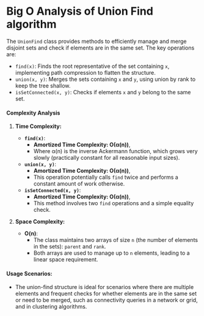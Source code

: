 # Big O Analysis of Union Find algorithm

The `UnionFind` class provides methods to efficiently manage and merge disjoint sets and check if elements are in the same set. The key operations are:

- `find(x)`: Finds the root representative of the set containing `x`, implementing path compression to flatten the structure.
- `union(x, y)`: Merges the sets containing `x` and `y`, using union by rank to keep the tree shallow.
- `isSetConnected(x, y)`: Checks if elements `x` and `y` belong to the same set.

#### Complexity Analysis

1. **Time Complexity:**

   - **`find(x)`**:
     - **Amortized Time Complexity: O(α(n))**,
     - Where α(n) is the inverse Ackermann function, which grows very slowly (practically constant for all reasonable input sizes).
   - **`union(x, y)`**:
     - **Amortized Time Complexity: O(α(n))**,
     - This operation potentially calls `find` twice and performs a constant amount of work otherwise.
   - **`isSetConnected(x, y)`**:
     - **Amortized Time Complexity: O(α(n))**,
     - This method involves two `find` operations and a simple equality check.

2. **Space Complexity:**
   - **O(n)**:
     - The class maintains two arrays of size `n` (the number of elements in the sets): `parent` and `rank`.
     - Both arrays are used to manage up to `n` elements, leading to a linear space requirement.

#### Usage Scenarios:

- The union-find structure is ideal for scenarios where there are multiple elements and frequent checks for whether elements are in the same set or need to be merged, such as connectivity queries in a network or grid, and in clustering algorithms.
